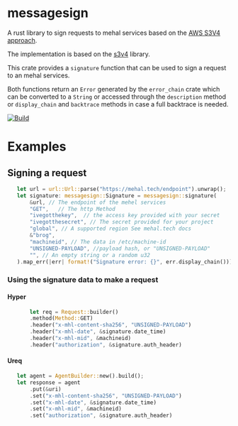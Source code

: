 # messagesign

A rust library to sign requests to mehal services based on the [AWS S3V4 approach](https://docs.aws.amazon.com/AmazonS3/latest/API/sigv4-query-string-auth.html). 
 
The implementation is based on the [s3v4](https://github.com/uv-rust/s3v4) library. 

 This crate provides a `signature` function that can be used to sign a request to an mehal services.

 Both functions return an `Error` generated by the `error_chain` crate which can be 
 converted to a `String` or accessed through the `description` method or `display_chain` 
 and `backtrace` methods in case a full backtrace is needed.

[![Build](https://github.com/mehal-tech/messagesign/actions/workflows/build-test.yaml/badge.svg)](https://github.com/mehal-tech/messagesign/actions/workflows/build-test.yaml)

 # Examples
 
 ## Signing a request
 ```rust
    let url = url::Url::parse("https://mehal.tech/endpoint").unwrap();
    let signature: messagesign::Signature = messagesign::signature(
        &url, // The endpoint of the mehel services
        "GET",   // The http Method  
        "ivegotthekey",  // the access key provided with your secret
        "ivegotthesecret", // The secret provided for your project
        "global", // A supported region See mehal.tech docs
        &"brog",
        "machineid", // The data in /etc/machine-id
        "UNSIGNED-PAYLOAD", //payload hash, or "UNSIGNED-PAYLOAD"
        "", // An empty string or a random u32
    ).map_err(|err| format!("Signature error: {}", err.display_chain()))?;
``` 
 
 ### Using the signature data to make a request 

 #### Hyper 
 ```rust
        let req = Request::builder()
        .method(Method::GET)
        .header("x-mhl-content-sha256", "UNSIGNED-PAYLOAD")
        .header("x-mhl-date", &signature.date_time)
        .header("x-mhl-mid", &machineid)
        .header("authorization", &signature.auth_header)
 ```
 #### Ureq
 ```rust
    let agent = AgentBuilder::new().build();
    let response = agent
        .put(&uri)
        .set("x-mhl-content-sha256", "UNSIGNED-PAYLOAD")
        .set("x-mhl-date", &signature.date_time)
        .set("x-mhl-mid", &machineid)
        .set("authorization", &signature.auth_header)
 ```